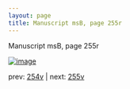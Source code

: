 ```yaml
---
layout: page
title: Manuscript msB, page 255r
---
```


Manuscript msB, page 255r

[![image](http://www.homermultitext.org/iipsrv?OBJ=IIP,1.0&FIF=/project/homer/pyramidal/deepzoom/hmt/vbbifolio/pending/vb_254v_255r.tif&WID=100&CVT=JPEG)](http://www.homermultitext.org/ict2/?urn=urn:cite2:hmt:vbbifolio.pending:vb_254v_255r)

prev:  [254v](../254v) | next:  [255v](../255v)

